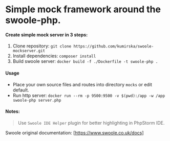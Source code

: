 # Simple mock framework around the swoole-php.

#### Create simple mock server in 3 steps:

1. Clone repository:
    `git clone https://github.com/kumirska/swoole-mockserver.git`
2. Install dependencies:
    `composer install`
3. Build swoole server:
    `docker build -f ./Dockerfile -t swoole-php .`
    
#### Usage

- Place your own source files and routes into directory `mocks` or edit default.
- Run http server:
    `docker run --rm -p 9500:9500 -v $(pwd):/app -w /app swoole-php server.php`
    
#### Notes:

>Use `Swoole IDE Helper` plugin for better highlighting in PhpStorm IDE.

Swoole original documentation: [https://www.swoole.co.uk/docs]